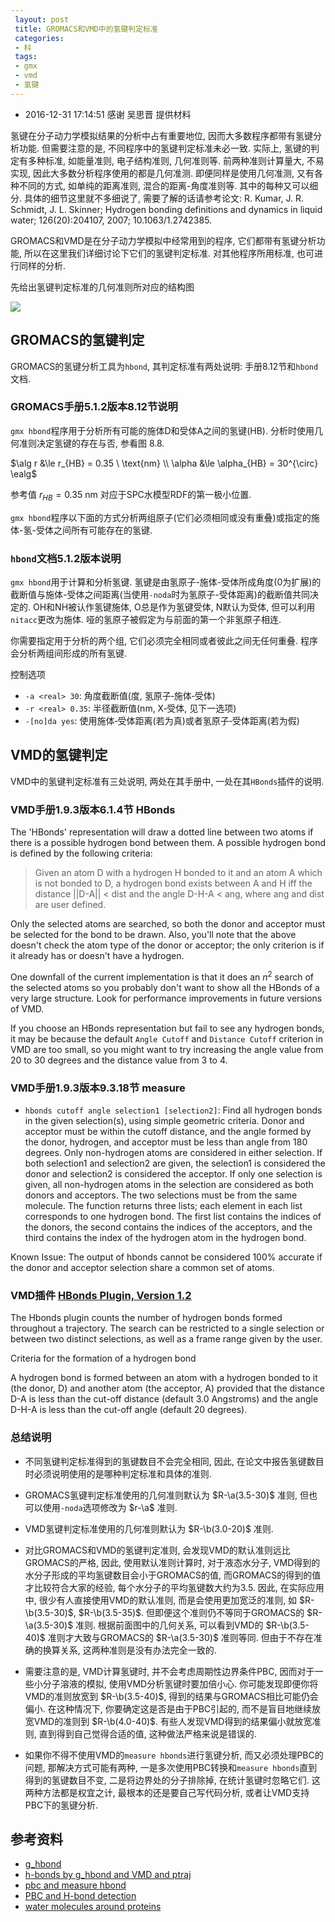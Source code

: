 ```yaml
---
 layout: post
 title: GROMACS和VMD中的氢键判定标准
 categories:
 - 科
 tags:
 - gmx
 - vmd
 - 氢键
---
```


- 2016-12-31 17:14:51 感谢 吴思晋 提供材料

氢键在分子动力学模拟结果的分析中占有重要地位, 因而大多数程序都带有氢键分析功能. 但需要注意的是, 不同程序中的氢键判定标准未必一致. 实际上, 氢键的判定有多种标准, 如能量准则, 电子结构准则, 几何准则等. 前两种准则计算量大, 不易实现, 因此大多数分析程序使用的都是几何准测. 即便同样是使用几何准测, 又有各种不同的方式, 如单纯的距离准则, 混合的距离-角度准则等. 其中的每种又可以细分. 具体的细节这里就不多细说了, 需要了解的话请参考论文: R. Kumar, J. R. Schmidt, J. L. Skinner; Hydrogen bonding definitions and dynamics in liquid water; 126(20):204107, 2007; 10.1063/1.2742385.

GROMACS和VMD是在分子动力学模拟中经常用到的程序, 它们都带有氢键分析功能, 所以在这里我们详细讨论下它们的氢键判定标准. 对其他程序所用标准, 也可进行同样的分析.

先给出氢键判定标准的几何准则所对应的结构图

![](https://jerkwin.github.io/pic/2016/HB_gmxvmd.png)

## GROMACS的氢键判定

GROMACS的氢键分析工具为`hbond`, 其判定标准有两处说明: 手册8.12节和`hbond`文档.

### GROMACS手册5.1.2版本8.12节说明

`gmx hbond`程序用于分析所有可能的施体D和受体A之间的氢键(HB). 分析时使用几何准则决定氢键的存在与否, 参看图 8.8.

$\alg
r &\le r_{HB} = 0.35 \ \text{nm} \\
\alpha &\le \alpha_{HB} = 30^{\circ}
\ealg$

参考值 $r_{HB}=0.35\ \text{nm}$ 对应于SPC水模型RDF的第一极小位置.

`gmx hbond`程序以下面的方式分析两组原子(它们必须相同或没有重叠)或指定的施体-氢-受体之间所有可能存在的氢键.

### `hbond`文档5.1.2版本说明

`gmx hbond`用于计算和分析氢键. 氢键是由氢原子-施体-受体所成角度(0为扩展)的截断值与施体-受体之间距离(当使用`-noda`时为氢原子-受体距离)的截断值共同决定的. OH和NH被认作氢键施体, O总是作为氢键受体, N默认为受体, 但可以利用`nitacc`更改为施体. 哑的氢原子被假定为与前面的第一个非氢原子相连.

你需要指定用于分析的两个组, 它们必须完全相同或者彼此之间无任何重叠. 程序会分析两组间形成的所有氢键.

控制选项

- `-a <real> 30`: 角度截断值(度, 氢原子‐施体‐受体)
- `-r <real> 0.35`: 半径截断值(nm, X‐受体, 见下一选项)
- `-[no]da yes`: 使用施体‐受体距离(若为真)或者氢原子‐受体距离(若为假)

## VMD的氢键判定

VMD中的氢键判定标准有三处说明, 两处在其手册中, 一处在其`HBonds`插件的说明.

### VMD手册1.9.3版本6.1.4节 HBonds

The 'HBonds' representation will draw a dotted line between two atoms if there is a possible hydrogen bond between them. A possible hydrogen bond is defined by the following criteria:

>Given an atom D with a hydrogen H bonded to it and an atom
>A which is not bonded to D, a hydrogen bond exists between
>A and H iff the distance ||D-A|| < dist and the angle D-H-A < ang,
>where ang and dist are user defined.

Only the selected atoms are searched, so both the donor and acceptor must be selected for the bond to be drawn. Also, you'll note that the above doesn't check the atom type of the donor or acceptor; the only criterion is if it already has or doesn't have a hydrogen.

One downfall of the current implementation is that it does an $n^2$ search of the selected atoms so you probably don't want to show all the HBonds of a very large structure. Look for performance improvements in future versions of VMD.

If you choose an HBonds representation but fail to see any hydrogen bonds, it may be because the default `Angle Cutoff` and `Distance Cutoff` criterion in VMD are too small, so you might want to try increasing the angle value from 20 to 30 degrees and the distance value from 3 to 4.

### VMD手册1.9.3版本9.3.18节 measure

- `hbonds cutoff angle selection1 [selection2]`: Find all hydrogen bonds in the given selection(s), using simple geometric criteria. Donor and acceptor must be within the cutoff distance, and the angle formed by the donor, hydrogen, and acceptor must be less than angle from 180 degrees. Only non-hydrogen atoms are considered in either selection. If both selection1 and selection2 are given, the selection1 is considered the donor and selection2 is considered the acceptor. If only one selection is given, all non-hydrogen atoms in the selection are considered as both donors and acceptors. The two selections must be from the same molecule. The function returns three lists; each element in each list corresponds to one hydrogen bond. The first list contains the indices of the donors, the second contains the indices of the acceptors, and the third contains the index of the hydrogen atom in the hydrogen bond.

Known Issue: The output of hbonds cannot be considered 100% accurate if the donor and acceptor selection share a common set of atoms.

### VMD插件 [HBonds Plugin, Version 1.2](http://www.ks.uiuc.edu/Research/vmd/plugins/hbonds/)

The Hbonds plugin counts the number of hydrogen bonds formed throughout a trajectory. The search can be restricted to a single selection or between two distinct selections, as well as a frame range given by the user.

Criteria for the formation of a hydrogen bond

A hydrogen bond is formed between an atom with a hydrogen bonded to it (the donor, D) and another atom (the acceptor, A) provided that the distance D-A is less than the cut-off distance (default 3.0 Angstroms) and the angle D-H-A is less than the cut-off angle (default 20 degrees).

### 总结说明

- 不同氢键判定标准得到的氢键数目不会完全相同, 因此, 在论文中报告氢键数目时必须说明使用的是哪种判定标准和具体的准则.

- GROMACS氢键判定标准使用的几何准则默认为 $R-\a(3.5-30)$ 准则, 但也可以使用`-noda`选项修改为 $r-\a$ 准则.

- VMD氢键判定标准使用的几何准则默认为 $R-\b(3.0-20)$ 准则.

- 对比GROMACS和VMD的氢键判定准则, 会发现VMD的默认准则远比GROMACS的严格, 因此, 使用默认准则计算时, 对于液态水分子, VMD得到的水分子形成的平均氢键数目会小于GROMACS的值, 而GROMACS的得到的值才比较符合大家的经验, 每个水分子的平均氢键数大约为3.5. 因此, 在实际应用中, 很少有人直接使用VMD的默认准则, 而是会使用更加宽泛的准则, 如 $R-\b(3.5-30)$, $R-\b(3.5-35)$. 但即便这个准则仍不等同于GROMACS的 $R-\a(3.5-30)$ 准则. 根据前面图中的几何关系, 可以看到VMD的 $R-\b(3.5-40)$ 准则才大致与GROMACS的 $R-\a(3.5-30)$ 准则等同. 但由于不存在准确的换算关系, 这两种准则是没有办法完全一致的.

- 需要注意的是, VMD计算氢键时, 并不会考虑周期性边界条件PBC, 因而对于一些小分子溶液的模拟, 使用VMD分析氢键时要加倍小心. 你可能发现即便你将VMD的准则放宽到 $R-\b(3.5-40)$, 得到的结果与GROMACS相比可能仍会偏小. 在这种情况下, 你要确定这是否是由于PBC引起的, 而不是盲目地继续放宽VMD的准则到 $R-\b(4.0-40)$. 有些人发现VMD得到的结果偏小就放宽准则, 直到得到自己觉得合适的值, 这种做法严格来说是错误的.

- 如果你不得不使用VMD的`measure hbonds`进行氢键分析, 而又必须处理PBC的问题, 那解决方式可能有两种, 一是多次使用PBC转换和`measure hbonds`直到得到的氢键数目不变, 二是将边界处的分子排除掉, 在统计氢键时忽略它们. 这两种方法都是权宜之计, 最根本的还是要自己写代码分析, 或者让VMD支持PBC下的氢键分析.

## 参考资料

- [g_hbond](https://www.mail-archive.com/gmx-users@gromacs.org/msg03105.html)
- [h-bonds by g_hbond and VMD and ptraj](https://mailman-1.sys.kth.se/pipermail/gromacs.org_gmx-users/2015-October/101172.html)
- [pbc and measure hbond](http://www.ks.uiuc.edu/Research/vmd/mailing_list/vmd-l/15715.html)
- [PBC and H-bond detection](http://www.ks.uiuc.edu/Research/vmd/mailing_list/vmd-l/5903.html)
- [water molecules around proteins](http://www.ks.uiuc.edu/Research/vmd/mailing_list/vmd-l/15524.html)
